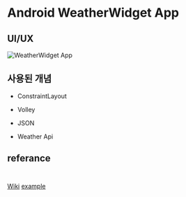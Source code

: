 # Android WeatherWidget App


## UI/UX

![WeatherWidget App](https://github.com/Climier-code/AndroidStudio/blob/master/img/WeatherWidget.gif)

## 사용된 개념

- ConstraintLayout

- Volley

- JSON

- Weather Api

## referance <br><br>

[Wiki](https://github.com/jojun01835/2022-portportfolio/wiki/referance)
[example](https://articles09.tistory.com/23)
